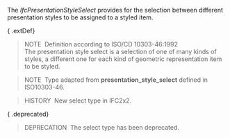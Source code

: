 ﻿The _IfcPresentationStyleSelect_ provides for the selection between different presentation styles to be assigned to a styled item.

{ .extDef}
> NOTE&nbsp; Definition according to ISO/CD 10303-46:1992  
> The presentation style select is a selection of one of many kinds of styles, a different one for each kind of geometric representation item to be styled.

> NOTE&nbsp; Type adapted from **presentation_style_select** defined in ISO10303-46.

> HISTORY&nbsp; New select type in IFC2x2.

{ .deprecated}
> DEPRECATION&nbsp; The select type has been deprecated.
